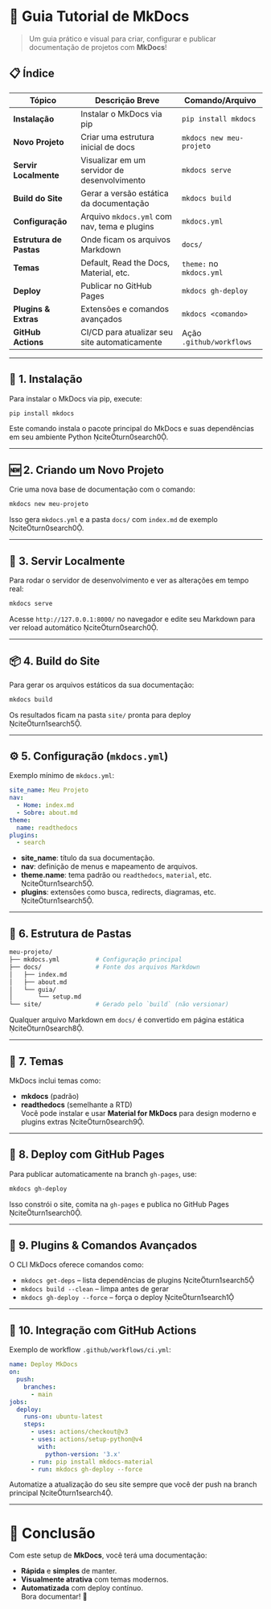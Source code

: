 # 🚀 Guia Tutorial de MkDocs

> Um guia prático e visual para criar, configurar e publicar documentação de projetos com **MkDocs**!  

## 📋 Índice

| Tópico                   | Descrição Breve                                | Comando/Arquivo          |
|--------------------------|------------------------------------------------|--------------------------|
| **Instalação**           | Instalar o MkDocs via pip                      | `pip install mkdocs`     |
| **Novo Projeto**         | Criar uma estrutura inicial de docs            | `mkdocs new meu-projeto` |
| **Servir Localmente**    | Visualizar em um servidor de desenvolvimento   | `mkdocs serve`           |
| **Build do Site**        | Gerar a versão estática da documentação        | `mkdocs build`           |
| **Configuração**         | Arquivo `mkdocs.yml` com nav, tema e plugins   | `mkdocs.yml`             |
| **Estrutura de Pastas**  | Onde ficam os arquivos Markdown                | `docs/`                  |
| **Temas**                | Default, Read the Docs, Material, etc.         | `theme:` no `mkdocs.yml` |
| **Deploy**               | Publicar no GitHub Pages                       | `mkdocs gh-deploy`       |
| **Plugins & Extras**     | Extensões e comandos avançados                  | `mkdocs <comando>`       |
| **GitHub Actions**       | CI/CD para atualizar seu site automaticamente  | Ação `.github/workflows` |

---

## 🔧 1. Instalação

Para instalar o MkDocs via pip, execute:  
```bash
pip install mkdocs
```  
Este comando instala o pacote principal do MkDocs e suas dependências em seu ambiente Python citeturn0search0.

---

## 🆕 2. Criando um Novo Projeto

Crie uma nova base de documentação com o comando:  
```bash
mkdocs new meu-projeto
```  
Isso gera `mkdocs.yml` e a pasta `docs/` com `index.md` de exemplo citeturn0search0.

---

## 📡 3. Servir Localmente

Para rodar o servidor de desenvolvimento e ver as alterações em tempo real:  
```bash
mkdocs serve
```  
Acesse `http://127.0.0.1:8000/` no navegador e edite seu Markdown para ver reload automático citeturn0search0.

---

## 📦 4. Build do Site

Para gerar os arquivos estáticos da sua documentação:  
```bash
mkdocs build
```  
Os resultados ficam na pasta `site/` pronta para deploy citeturn1search5.

---

## ⚙️ 5. Configuração (`mkdocs.yml`)

Exemplo mínimo de `mkdocs.yml`:
```yaml
site_name: Meu Projeto
nav:
  - Home: index.md
  - Sobre: about.md
theme:
  name: readthedocs
plugins:
  - search
```
- **site_name**: título da sua documentação.  
- **nav**: definição de menus e mapeamento de arquivos.  
- **theme.name**: tema padrão ou `readthedocs`, `material`, etc. citeturn1search5.  
- **plugins**: extensões como busca, redirects, diagramas, etc. citeturn1search5.

---

## 📁 6. Estrutura de Pastas

```bash
meu-projeto/
├── mkdocs.yml          # Configuração principal
├── docs/               # Fonte dos arquivos Markdown
│   ├── index.md
│   ├── about.md
│   └── guia/
│       └── setup.md
└── site/               # Gerado pelo `build` (não versionar)
```  
Qualquer arquivo Markdown em `docs/` é convertido em página estática citeturn0search8.

---

## 🎨 7. Temas

MkDocs inclui temas como:
- **mkdocs** (padrão)
- **readthedocs** (semelhante a RTD)  
Você pode instalar e usar **Material for MkDocs** para design moderno e plugins extras citeturn0search9.

---

## 🚀 8. Deploy com GitHub Pages

Para publicar automaticamente na branch `gh-pages`, use:  
```bash
mkdocs gh-deploy
```  
Isso constrói o site, comita na `gh-pages` e publica no GitHub Pages citeturn1search0.

---

## 🔌 9. Plugins & Comandos Avançados

O CLI MkDocs oferece comandos como:
- `mkdocs get-deps` – lista dependências de plugins citeturn1search5  
- `mkdocs build --clean` – limpa antes de gerar  
- `mkdocs gh-deploy --force` – força o deploy citeturn1search1

---

## 🤖 10. Integração com GitHub Actions

Exemplo de workflow `.github/workflows/ci.yml`:
```yaml
name: Deploy MkDocs
on:
  push:
    branches:
      - main
jobs:
  deploy:
    runs-on: ubuntu-latest
    steps:
      - uses: actions/checkout@v3
      - uses: actions/setup-python@v4
        with:
          python-version: '3.x'
      - run: pip install mkdocs-material
      - run: mkdocs gh-deploy --force
```
Automatize a atualização do seu site sempre que você der push na branch principal citeturn1search4.

---

# 🏁 Conclusão

Com este setup de **MkDocs**, você terá uma documentação:
- **Rápida** e **simples** de manter.  
- **Visualmente atrativa** com temas modernos.  
- **Automatizada** com deploy contínuo.  
Bora documentar! 🎉
